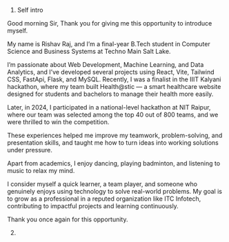 1. Self intro

Good morning Sir,
Thank you for giving me this opportunity to introduce myself.

My name is Rishav Raj, and I’m a final-year B.Tech student in Computer Science and Business Systems at Techno Main Salt Lake.

I’m passionate about Web Development, Machine Learning, and Data Analytics, and I’ve developed several projects using React, Vite, Tailwind CSS, FastApi, Flask, and MySQL.
Recently, I was a finalist in the IIIT Kalyani hackathon, where my team built Health@stic — a smart healthcare website designed for students and bachelors to manage their health more easily.

Later, in 2024, I participated in a national-level hackathon at NIT Raipur, where our team was selected among the top 40 out of 800 teams, and we were thrilled to win the competition.

These experiences helped me improve my teamwork, problem-solving, and presentation skills, and taught me how to turn ideas into working solutions under pressure.

Apart from academics, I enjoy dancing, playing badminton, and listening to music to relax my mind.

I consider myself a quick learner, a team player, and someone who genuinely enjoys using technology to solve real-world problems.
My goal is to grow as a professional in a reputed organization like ITC Infotech, contributing to impactful projects and learning continuously.

Thank you once again for this opportunity.

2. 
